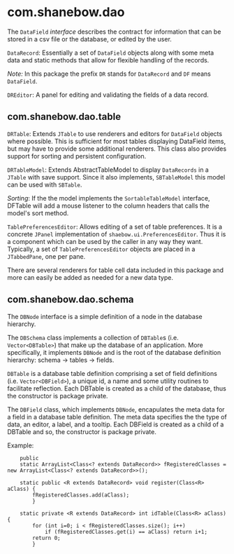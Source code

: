 # com.shanebow.dao

The `DataField` *interface* describes the contract for information that can be stored in
 a csv file or the database, or edited by the user.

`DataRecord`: Essentially a set of `DataField` objects along with some
 meta data and static methods that allow for flexible handling of
 the records.

*Note:* In this package the prefix `DR` stands for `DataRecord` and `DF` means `DataField`.

`DREditor`: A panel for editing and validating the fields of a
 data record.

## com.shanebow.dao.table
`DRTable`: Extends `JTable` to use renderers and editors for `DataField`
 objects where possible. This is sufficient for most tables displaying
 DataField items, but may have to provide some additional renderers.
 This class also provides support for sorting and persistent configuration.

`DRTableModel`: Extends AbstractTableModel to display `DataRecords`
 in a `JTable` with save support. Since it also implements,
 `SBTableModel` this model can be used with `SBTable`.

*Sorting*: If the the model implements the `SortableTableModel` interface,
 DFTable will add a mouse listener to the column headers that calls the
 model's sort method.

`TablePreferencesEditor`: Allows editing of a set of table preferences. It
 is a concrete `JPanel` implementation of `shaebow.ui.PreferencesEditor`. Thus
 it is a component which can be used by the caller in any way they want.
 Typically, a set of `TablePreferencesEditor` objects are placed in a
 `JTabbedPane`, one per pane.

There are several renderers for table cell data included in this package and more
 can easily be added as needed for a new data type.

## com.shanebow.dao.schema
The `DBNode` interface is a simple definition of a node in the database hierarchy.

The `DBSchema` class implements a collection of `DBTable`s (i.e. `Vector<DBTable>`)
 that make up the database of an application. More specifically, it implements
 `DBNode` and is the root of the database definition hierarchy: schema &rarr; tables &rarr; fields.

`DBTable` is a database table definition comprising a set of field definitions
 (i.e. `Vector<DBField>`), a unique id, a name and some utility routines to
 facilitate reflection. Each DBTable is created as a child of the
 database, thus the constructor is package private.

The `DBField` class, which implements `DBNode`, encapulates the meta data for a field
 in a database table definition. The meta data specifies the the type of data,
 an editor, a label, and a tooltip. Each DBField is created as a child of a
 DBTable and so, the constructor is package private.


Example:
~~~
	public
	static ArrayList<Class<? extends DataRecord>> fRegisteredClasses = new ArrayList<Class<? extends DataRecord>>();

	static public <R extends DataRecord> void register(Class<R> aClass) {
		fRegisteredClasses.add(aClass);
		}

	static private <R extends DataRecord> int idTable(Class<R> aClass) {
		for (int i=0; i < fRegisteredClasses.size(); i++)
			if (fRegisteredClasses.get(i) == aClass) return i+1;
		return 0;
		}
~~~
